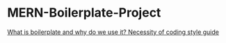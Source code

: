 # MERN-Boilerplate-Project

[What is boilerplate and why do we use it? Necessity of coding style guide](https://www.freecodecamp.org/news/whats-boilerplate-and-why-do-we-use-it-let-s-check-out-the-coding-style-guide-ac2b6c814ee7/)
